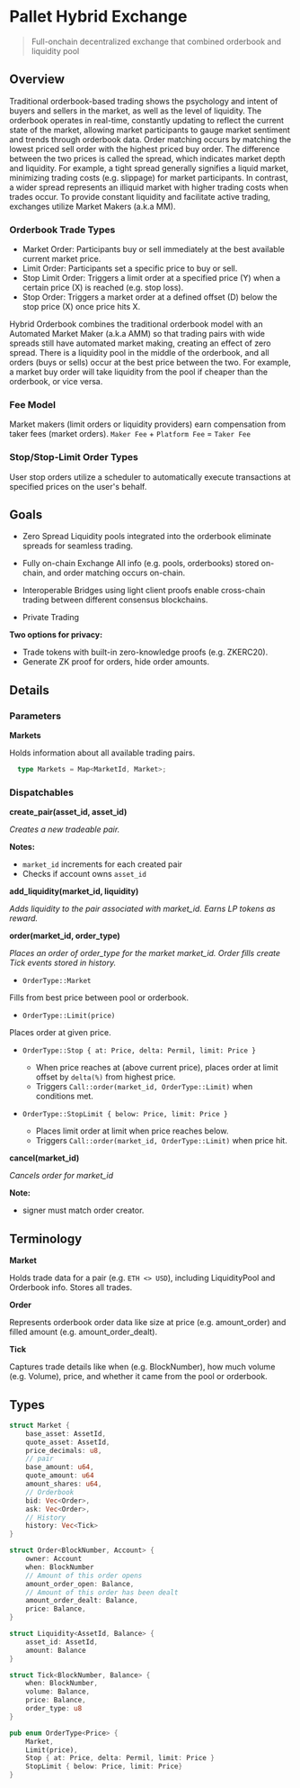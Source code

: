 # Pallet Hybrid Exchange

> Full-onchain decentralized exchange that combined orderbook and liquidity pool

## Overview

Traditional orderbook-based trading shows the psychology and intent of buyers and sellers in the market, as well as the level of liquidity. The orderbook operates in real-time, constantly updating to reflect the current state of the market, allowing market participants to gauge market sentiment and trends through orderbook data. Order matching occurs by matching the lowest priced sell order with the highest priced buy order. The difference between the two prices is called the spread, which indicates market depth and liquidity. For example, a tight spread generally signifies a liquid market, minimizing trading costs (e.g. slippage) for market participants. In contrast, a wider spread represents an illiquid market with higher trading costs when trades occur. To provide constant liquidity and facilitate active trading, exchanges utilize Market Makers (a.k.a MM).

### Orderbook Trade Types

- Market Order: Participants buy or sell immediately at the best available current market price.
- Limit Order: Participants set a specific price to buy or sell.
- Stop Limit Order: Triggers a limit order at a specified price (Y) when a certain price (X) is reached (e.g. stop loss).
- Stop Order: Triggers a market order at a defined offset (D) below the stop price (X) once price hits X.

Hybrid Orderbook combines the traditional orderbook model with an Automated Market Maker (a.k.a AMM) so that trading pairs with wide spreads still have automated market making, creating an effect of zero spread. There is a liquidity pool in the middle of the orderbook, and all orders (buys or sells) occur at the best price between the two. For example, a market buy order will take liquidity from the pool if cheaper than the orderbook, or vice versa.

### Fee Model

Market makers (limit orders or liquidity providers) earn compensation from taker fees (market orders).
`Maker Fee` + `Platform Fee` = `Taker Fee`

### Stop/Stop-Limit Order Types

User stop orders utilize a scheduler to automatically execute transactions at specified prices on the user's behalf.

## Goals

- Zero Spread
  Liquidity pools integrated into the orderbook eliminate spreads for seamless trading.

- Fully on-chain Exchange
  All info (e.g. pools, orderbooks) stored on-chain, and order matching occurs on-chain.

- Interoperable
  Bridges using light client proofs enable cross-chain trading between different consensus blockchains.

- Private Trading

**Two options for privacy:**

- Trade tokens with built-in zero-knowledge proofs (e.g. ZKERC20).
- Generate ZK proof for orders, hide order amounts.

## Details

### Parameters

**Markets**

Holds information about all available trading pairs.

```rust
  type Markets = Map<MarketId, Market>;
```

### Dispatchables

**create_pair(asset_id, asset_id)**

_Creates a new tradeable pair._

**Notes:**

- `market_id` increments for each created pair
- Checks if account owns `asset_id`

**add_liquidity(market_id, liquidity)**

_Adds liquidity to the pair associated with market_id. Earns LP tokens as reward._

**order(market_id, order_type)**

_Places an order of order_type for the market market_id. Order fills create Tick events stored in history._

- `OrderType::Market`

Fills from best price between pool or orderbook.

- `OrderType::Limit(price)`

Places order at given price.

- `OrderType::Stop { at: Price, delta: Permil, limit: Price }`

  - When price reaches at (above current price), places order at limit offset by `delta(%)` from highest price.
  - Triggers `Call::order(market_id, OrderType::Limit)` when conditions met.

- `OrderType::StopLimit { below: Price, limit: Price }`

  - Places limit order at limit when price reaches below.
  - Triggers `Call::order(market_id, OrderType::Limit)` when price hit.

**cancel(market_id)**

_Cancels order for market_id_

**Note:**

- signer must match order creator.

## Terminology

**Market**

Holds trade data for a pair (e.g. `ETH <> USD`), including LiquidityPool and Orderbook info. Stores all trades.

**Order**

Represents orderbook order data like size at price (e.g. amount_order) and filled amount (e.g. amount_order_dealt).

**Tick**

Captures trade details like when (e.g. BlockNumber), how much volume (e.g. Volume), price, and whether it came from the pool or orderbook.

## Types

```rust
struct Market {
    base_asset: AssetId,
    quote_asset: AssetId,
    price_decimals: u8,
    // pair
    base_amount: u64,
    quote_amount: u64
    amount_shares: u64,
    // Orderbook
    bid: Vec<Order>,
    ask: Vec<Order>,
    // History
    history: Vec<Tick>
}

struct Order<BlockNumber, Account> {
    owner: Account
    when: BlockNumber
    // Amount of this order opens
    amount_order_open: Balance,
    // Amount of this order has been dealt
    amount_order_dealt: Balance,
    price: Balance,
}

struct Liquidity<AssetId, Balance> {
	asset_id: AssetId,
	amount: Balance
}

struct Tick<BlockNumber, Balance> {
    when: BlockNumber,
    volume: Balance,
    price: Balance,
    order_type: u8
}

pub enum OrderType<Price> {
	Market,
	Limit(price),
	Stop { at: Price, delta: Permil, limit: Price }
	StopLimit { below: Price, limit: Price}
}
```
